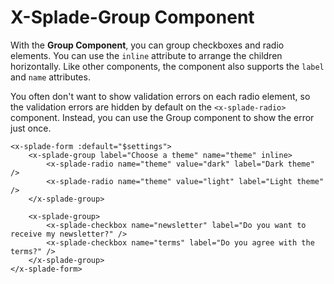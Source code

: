 # X-Splade-Group Component

With the **Group Component**, you can group checkboxes and radio elements. You can use the `inline` attribute to arrange the children horizontally. Like other components, the component also supports the `label` and `name` attributes.

You often don't want to show validation errors on each radio element, so the validation errors are hidden by default on the `<x-splade-radio>` component. Instead, you can use the Group component to show the error just once.

```blade
<x-splade-form :default="$settings">
    <x-splade-group label="Choose a theme" name="theme" inline>
        <x-splade-radio name="theme" value="dark" label="Dark theme" />
        <x-splade-radio name="theme" value="light" label="Light theme" />
    </x-splade-group>

    <x-splade-group>
        <x-splade-checkbox name="newsletter" label="Do you want to receive my newsletter?" />
        <x-splade-checkbox name="terms" label="Do you agree with the terms?" />
    </x-splade-group>
</x-splade-form>
```
